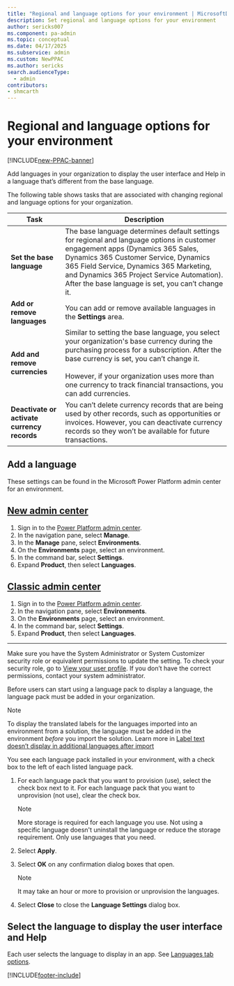 ```yaml
---
title: "Regional and language options for your environment | MicrosoftDocs"
description: Set regional and language options for your environment 
author: sericks007
ms.component: pa-admin
ms.topic: conceptual
ms.date: 04/17/2025
ms.subservice: admin
ms.custom: NewPPAC
ms.author: sericks 
search.audienceType: 
  - admin
contributors:
- shmcarth 
---
```

# Regional and language options for your environment 

[!INCLUDE[new-PPAC-banner](~/includes/new-PPAC-banner.md)]

Add languages in your organization to display the user interface and Help in a language that’s different from the base language. 

The following table shows tasks that are associated with changing regional and language options for your organization.  

|Task |  Description   |
|--------|---------|
|  **Set the base language**  |  The base language determines default settings for regional and language options in customer engagement apps (Dynamics 365 Sales, Dynamics 365 Customer Service, Dynamics 365 Field Service, Dynamics 365 Marketing, and Dynamics 365 Project Service Automation). After the base language is set, you can’t change it. |
| **Add or remove languages** | You can add or remove available languages in the **Settings** area. |
|  **Add and remove currencies**  | Similar to setting the base language, you select your organization's base currency during the purchasing process for a subscription. After the base currency is set, you can’t change it.<br /><br /> However, if your organization uses more than one currency to track financial transactions, you can add currencies. |
| **Deactivate or activate currency records** |   You can’t delete currency records that are being used by other records, such as opportunities or invoices. However, you can deactivate currency records so they won’t be available for future transactions. |

## Add a language  

These settings can be found in the Microsoft Power Platform admin center for an environment.

## [New admin center](#tab/new)
1. Sign in to the [Power Platform admin center](https://admin.powerplatform.microsoft.com/).
1. In the navigation pane, select **Manage**.
1. In the **Manage** pane, select **Environments**.
1. On the **Environments** page, select an environment.
1. In the command bar, select **Settings**.
1. Expand **Product**, then select **Languages**. 

## [Classic admin center](#tab/classic)
1. Sign in to the [Power Platform admin center](https://admin.powerplatform.microsoft.com/).
1. In the navigation pane, select **Environments**.
1. On the **Environments** page, select an environment.
1. In the command bar, select **Settings**.
1. Expand **Product**, then select **Languages**. 
---

Make sure you have the System Administrator or System Customizer security role or equivalent permissions to update the setting. To check your security role, go to [View your user profile](/powerapps/user/view-your-user-profile). If you don’t have the correct permissions, contact your system administrator.

Before users can start using a language pack to display a language, the language pack must be added in your organization.

> [!NOTE]
> To display the translated labels for the languages imported into an environment from a solution, the language must be added in the environment *before* you import the solution. Learn more in [Label text doesn’t display in additional languages after import](/powerapps/maker/data-platform/import-update-export-solutions#label-text-doesnt-display-in-additional-languages-after-import)

You see each language pack installed in your environment, with a check box to the left of each listed language pack.  

1. For each language pack that you want to provision (use), select the check box next to it. For each language pack that you want to unprovision (not use), clear the check box.

   > [!NOTE]
   >  More storage is required for each language you use. Not using a specific language doesn't uninstall the language or reduce the storage requirement. Only use languages that you need.

1. Select **Apply**.  

1. Select **OK** on any confirmation dialog boxes that open.  

   > [!NOTE]
   >  It may take an hour or more to provision or unprovision the languages.  

1. Select **Close** to close the **Language Settings** dialog box.

## Select the language to display the user interface and Help  

 Each user selects the language to display in an app. See [Languages tab options](/powerapps/user/set-personal-options#languages-tab-options).




[!INCLUDE[footer-include](../includes/footer-banner.md)]
